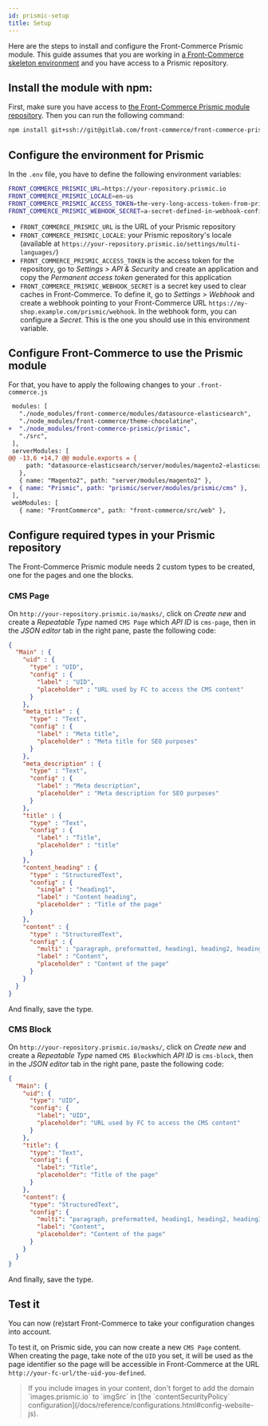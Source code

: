 ```yaml
---
id: prismic-setup
title: Setup
---
```


Here are the steps to install and configure the Front-Commerce Prismic module. This guide assumes that you are working in [a Front-Commerce skeleton environment](https://gitlab.com/front-commerce/front-commerce-skeleton/) and you have access to a Prismic repository.

## Install the module with npm:

First, make sure you have access to [the Front-Commerce Prismic module repository](https://gitlab.com/front-commerce/front-commerce-prismic/). Then you can run the following command:

```sh
npm install git+ssh://git@gitlab.com/front-commerce/front-commerce-prismic.git
```

## Configure the environment for Prismic

In the `.env` file, you have to define the following environment variables:

```sh
FRONT_COMMERCE_PRISMIC_URL=https://your-repository.prismic.io
FRONT_COMMERCE_PRISMIC_LOCALE=en-us
FRONT_COMMERCE_PRISMIC_ACCESS_TOKEN=the-very-long-access-token-from-prismic
FRONT_COMMERCE_PRISMIC_WEBHOOK_SECRET=a-secret-defined-in-webhook-configuration
```

* `FRONT_COMMERCE_PRISMIC_URL` is the URL of your Prismic repository
* `FRONT_COMMERCE_PRISMIC_LOCALE`: your Prismic repository's locale (available at `https://your-repository.prismic.io/settings/multi-languages/`)
* `FRONT_COMMERCE_PRISMIC_ACCESS_TOKEN` is the access token for the repository, go to _Settings > API & Security_ and create an application and copy the _Permanent access token_ generated for this application
* `FRONT_COMMERCE_PRISMIC_WEBHOOK_SECRET` is a secret key used to clear caches in Front-Commerce. To define it, go to _Settings > Webhook_ and create a webhook pointing to your Front-Commerce URL `https://my-shop.example.com/prismic/webhook`. In the webhook form, you can configure a _Secret_. This is the one you should use in this environment variable.

## Configure Front-Commerce to use the Prismic module

For that, you have to apply the following changes to your `.front-commerce.js`

```diff
 modules: [
   "./node_modules/front-commerce/modules/datasource-elasticsearch",
   "./node_modules/front-commerce/theme-chocolatine",
+  "./node_modules/front-commerce-prismic/prismic",
   "./src",
 ],
 serverModules: [
@@ -13,6 +14,7 @@ module.exports = {
     path: "datasource-elasticsearch/server/modules/magento2-elasticsearch",
   },
   { name: "Magento2", path: "server/modules/magento2" },
+  { name: "Prismic", path: "prismic/server/modules/prismic/cms" },
 ],
 webModules: [
   { name: "FrontCommerce", path: "front-commerce/src/web" },
```

## Configure required types in your Prismic repository

The Front-Commerce Prismic module needs 2 custom types to be created, one for the pages and one the blocks.

### CMS Page

On `http://your-repository.prismic.io/masks/`, click on _Create new_ and create a _Repeatable Type_ named `CMS Page` which _API ID_ is `cms-page`, then in the _JSON editor_ tab in the right pane, paste the following code:

```json
{
  "Main" : {
    "uid" : {
      "type" : "UID",
      "config" : {
        "label" : "UID",
        "placeholder" : "URL used by FC to access the CMS content"
      }
    },
    "meta_title" : {
      "type" : "Text",
      "config" : {
        "label" : "Meta title",
        "placeholder" : "Meta title for SEO purposes"
      }
    },
    "meta_description" : {
      "type" : "Text",
      "config" : {
        "label" : "Meta description",
        "placeholder" : "Meta description for SEO purposes"
      }
    },
    "title" : {
      "type" : "Text",
      "config" : {
        "label" : "Title",
        "placeholder" : "title"
      }
    },
    "content_heading" : {
      "type" : "StructuredText",
      "config" : {
        "single" : "heading1",
        "label" : "Content heading",
        "placeholder" : "Title of the page"
      }
    },
    "content" : {
      "type" : "StructuredText",
      "config" : {
        "multi" : "paragraph, preformatted, heading1, heading2, heading3, heading4, heading5, heading6, strong, em, hyperlink, image, embed, list-item, o-list-item, o-list-item",
        "label" : "Content",
        "placeholder" : "Content of the page"
      }
    }
  }
}
```

And finally, save the type.

### CMS Block

On `http://your-repository.prismic.io/masks/`, click on _Create new_ and create a _Repeatable Type_ named `CMS Block`which _API ID_ is `cms-block`, then in the _JSON editor_ tab in the right pane, paste the following code:

```json
{
  "Main": {
    "uid": {
      "type": "UID",
      "config": {
        "label": "UID",
        "placeholder": "URL used by FC to access the CMS content"
      }
    },
    "title": {
      "type": "Text",
      "config": {
        "label": "Title",
        "placeholder": "Title of the page"
      }
    },
    "content": {
      "type": "StructuredText",
      "config": {
        "multi": "paragraph, preformatted, heading1, heading2, heading3, heading4, heading5, heading6, strong, em, hyperlink, image, embed, list-item, o-list-item, o-list-item",
        "label": "Content",
        "placeholder": "Content of the page"
      }
    }
  }
}
```

And finally, save the type.

## Test it

You can now (re)start Front-Commerce to take your configuration changes into account.

To test it, on Prismic side, you can now create a new `CMS Page` content. When creating the page, take note of the `UID` you set, it will be used as the page identifier so the page will be accessible in Front-Commerce at the URL `http://your-fc-url/the-uid-you-defined`.

<blockquote class="tip">
If you include images in your content, don't forget to add the domain `images.prismic.io` to `imgSrc` in [the `contentSecurityPolicy` configuration](/docs/reference/configurations.html#config-website-js).
</blockquote>
